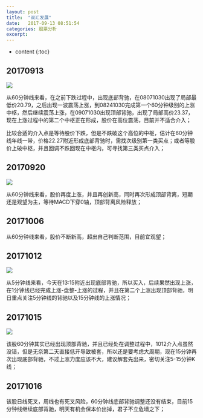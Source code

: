 ```yaml
---
layout: post
title:  "双汇发展"
date:   2017-09-13 08:51:54
categories: 股票分析
excerpt: 
---
```


* content
{:toc}

## 20170913

![](http://7xnjqr.com1.z0.glb.clouddn.com/%E5%8F%8C%E6%B1%87%E5%8F%91%E5%B1%95_20170913091211.png)

从60分钟线来看，在之前下跌过程中，出现底部背驰，在08071030出现了局部最低价20.79，之后出现一波震荡上涨，到08241030完成第一个60分钟级别的上涨中枢，然后继续震荡上涨，在09071030出现顶部背驰，出现了局部高价23.37，现在上涨过程中的第二个中枢正在形成，股价在高位震荡，目前并不适合介入；

比较合适的介入点是等待股价下跌，但是不跌破这个高位的中枢，估计在60分钟线年线一带，价格22.27附近形成底部背驰时，需找次级别第一类买点；或者等股价上破中枢，并且回调不跌回现在中枢内，可寻找第三类买点介入；

## 20170920

![](http://7fva1e.com1.z0.glb.clouddn.com/%E5%8F%8C%E6%B1%87%E5%8F%91%E5%B1%95_20170920085746.png)

从60分钟线来看，股价再度上涨，并且再创新高，同时再次形成顶部背离，短期还是观望为主，等待MACD下穿0轴，顶部背离风险释放；

## 20171006

从60分钟线来看，股价不断新高，超出自己判断范围，目前宜观望；

## 20171012

![](http://7xnjqr.com1.z0.glb.clouddn.com/%E5%8F%8C%E6%B1%87%E5%8F%91%E5%B1%9520171012-220722.png)

从5分钟线来看，今天在13:15附近出现底部背驰，所以买入，后续果然出现上涨，在1分钟线已经完成上涨-盘整-上涨的过程，并且在第二个上涨出现顶部背驰，明日重点关注5分钟线的背驰以及15分钟线的上涨情况；

## 20171015

![](http://7fva1e.com1.z0.glb.clouddn.com/%E5%8F%8C%E6%B1%87%E5%8F%91%E5%B1%9520171015-230347.png)

该股60分钟其实已经出现顶部背驰，并且已经处在调整过程中，1012介入点虽然没错，但是无奈第二天直接低开导致被套，所以还是要考虑大周期，现在15分钟再次出现底部背驰，不过上涨力度应该不大，建议解套先出来，密切关注5-15分钟K线；

## 20171016

该股日线死叉，周线也有死叉风险，60分钟线底部背驰调整还没有结束，目前15分钟线继续底部背驰，明天有机会保本价出掉，君子不立危墙之下；